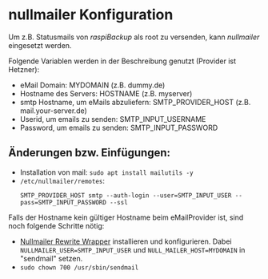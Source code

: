 # nullmailer Konfiguration

Um z.B. Statusmails von *raspiBackup* als root zu versenden, kann *nullmailer* eingesetzt werden.

Folgende Variablen werden in der Beschreibung genutzt (Provider ist Hetzner):

  - eMail Domain: MYDOMAIN (z.B. dummy.de)
  - Hostname des Servers: HOSTNAME (z.B. myserver)
  - smtp Hostname, um eMails abzuliefern: SMTP_PROVIDER_HOST (z.B. mail.your-server.de)
  - Userid, um emails zu senden: SMTP_INPUT_USERNAME
  - Password, um emails zu senden: SMTP_INPUT_PASSWORD


## Änderungen bzw. Einfügungen:

- Installation von mail: `sudo apt install mailutils -y`
- `/etc/nullmailer/remotes`:
  ```
  SMTP_PROVIDER_HOST smtp --auth-login --user=SMTP_INPUT_USER --pass=SMTP_INPUT_PASSWORD --ssl
  ```

Falls der Hostname kein gültiger Hostname beim eMailProvider ist, sind noch folgende Schritte nötig:

- [Nullmailer Rewrite Wrapper](https://github.com/JsBergbau/nullmailer-Rewrite-Wrapper) installieren und konfigurieren.
   Dabei `NULLMAILER_USER=SMTP_INPUT_USER` und `NULL_MAILER_HOST=MYDOMAIN` in "sendmail" setzen.
- `sudo chown 700 /usr/sbin/sendmail`



[.status]: rst
[.source]: https://www.linux-tips-and-tricks.de/de/raspibackupcategoried/675-nullmailer-konfigurieren
